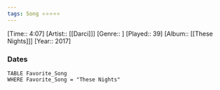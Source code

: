 ```yaml
---
tags: Song ⭐⭐⭐⭐⭐ 
---
```

[Time:: 4:07]
[Artist:: [[Darci]]]
[Genre:: ]
[Played:: 39]
[Album:: [[These Nights]]]
[Year:: 2017]
### Dates
````dataview
TABLE Favorite_Song
WHERE Favorite_Song = "These Nights"
````